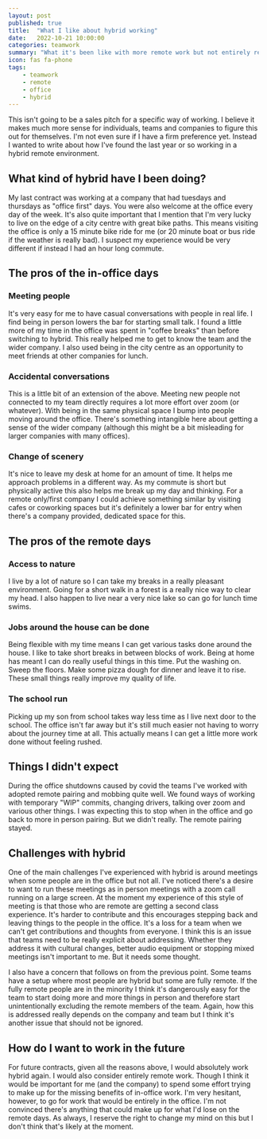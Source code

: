 ```yaml
---
layout: post
published: true
title:  "What I like about hybrid working"
date:   2022-10-21 10:00:00
categories: teamwork
summary: "What it's been like with more remote work but not entirely remote work"
icon: fas fa-phone
tags:
    - teamwork
    - remote
    - office
    - hybrid
---
```


This isn't going to be a sales pitch for a specific way of working. I believe it makes much more sense for individuals,
teams and companies to figure this out for themselves. I'm not even sure if I have a firm preference yet. Instead I 
wanted to write about how I've found the last year or so working in a hybrid remote environment.

## What kind of hybrid have I been doing?

My last contract was working at a company that had tuesdays and thursdays as "office first" days. You were also welcome 
at the office every day of the week. It's also quite important that I mention that I'm very lucky to live on the edge
of a city centre with great bike paths. This means visiting the office is only a 15 minute bike ride for me (or 20 
minute boat or bus ride if the weather is really bad). I suspect my experience would be very different if instead 
I had an hour long commute.

## The pros of the in-office days

### Meeting people
It's very easy for me to have casual conversations with people in real life. I find being in person lowers
the bar for starting small talk. I found a little more of my time in the office was spent in "coffee breaks" 
than before switching to hybrid. This really helped me to get to know the team and the wider company. I also used
being in the city centre as an opportunity to meet friends at other companies for lunch. 

### Accidental conversations
This is a little bit of an extension of the above. Meeting new people not connected to my team directly requires a lot
more effort over zoom (or whatever). With being in the same physical space I bump into people moving around the office.
There's something intangible here about getting a sense of the wider company (although this might be a bit misleading
for larger companies with many offices).

### Change of scenery
It's nice to leave my desk at home for an amount of time. It helps me approach problems in a different way. As my 
commute is short but physically active this also helps me break up my day and thinking. For a remote only/first company 
I could achieve something similar by visiting cafes or coworking spaces but it's definitely a lower bar for entry 
when there's a company provided, dedicated space for this.

## The pros of the remote days

### Access to nature
I live by a lot of nature so I can take my breaks in a really pleasant environment. Going for a short walk in a forest
is a really nice way to clear my head. I also happen to live near a very nice lake so can go for lunch time swims.

### Jobs around the house can be done
Being flexible with my time means I can get various tasks done around the house. I like to take short breaks in 
between blocks of work. Being at home has meant I can do really useful things in this time. Put the washing on. Sweep
the floors. Make some pizza dough for dinner and leave it to rise. These small things really improve my quality of life.

### The school run
Picking up my son from school takes way less time as I live next door to the school. The office isn't far away but it's 
still much easier not having to worry about the journey time at all. This actually means I can get a little more work 
done without feeling rushed. 

## Things I didn't expect
During the office shutdowns caused by covid the teams I've worked with adopted remote pairing and mobbing quite well. 
We found ways of working with temporary "WIP" commits, changing drivers, talking over zoom and various other things.
I was expecting this to stop when in the office and go back to more in person pairing. But we didn't really. The remote
pairing stayed.

## Challenges with hybrid
One of the main challenges I've experienced with hybrid is around meetings when some people are in the office but not all.
I've noticed there's a desire to want to run these meetings as in person meetings with a zoom call running on a large screen.
At the moment my experience of this style of meeting is that those who are remote are getting a second class experience. It's
harder to contribute and this encourages stepping back and leaving things to the people in the office. It's a loss for 
a team when we can't get contributions and thoughts from everyone. I think this is an issue that teams need to be 
really explicit about addressing. Whether they address it with cultural changes, better audio equipment or stopping 
mixed meetings isn't important to me. But it needs some thought.

I also have a concern that follows on from the previous point. Some teams have a setup where most people are hybrid but 
some are fully remote. If the fully remote people are in the minority I think it's dangerously easy for the team to start 
doing more and more things in person and therefore start unintentionally excluding the remote members of the team. Again,
how this is addressed really depends on the company and team but I think it's another issue that should not be ignored.

## How do I want to work in the future
For future contracts, given all the reasons above, I would absolutely work hybrid again. I would also consider 
entirely remote work. Though I think it would be important for me (and the company) to spend some effort trying to 
make up for the missing benefits of in-office work. I'm very hesitant, however, to go for work that would be entirely 
in the office. I'm not convinced there's anything that could make up for what I'd lose on the remote days. As always, 
I reserve the right to change my mind on this but I don't think that's likely at the moment. 
